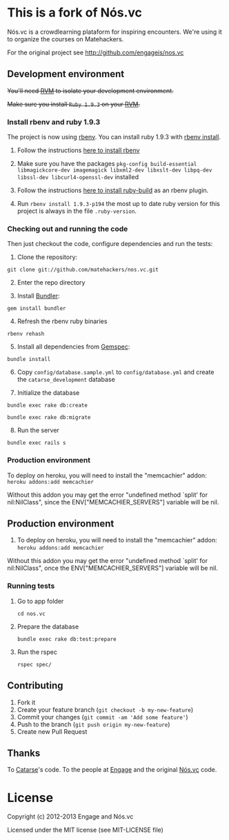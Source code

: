 

# This is a fork of Nós.vc

Nós.vc is a crowdlearning plataform for inspiring encounters. We're using it to organize the courses on
Matehackers.

For the original project see <http://github.com/engageis/nos.vc>

## Development environment

~~You'll need [RVM](https://rvm.io/) to isolate your development environment.~~

~~Make sure you install `Ruby 1.9.3` on your [RVM](https://rvm.io/).~~

### Install rbenv and ruby 1.9.3

The project is now using [rbenv](https://github.com/sstephenson/rbenv). You can install ruby 1.9.3 with [rbenv install](https://github.com/sstephenson/rbenv#installing-ruby-versions).

1. Follow the instructions [here to install rbenv](https://github.com/sstephenson/rbenv#basic-github-checkout)

2. Make sure you have the packages `pkg-config build-essential libmagickcore-dev imagemagick libxml2-dev libxslt-dev libpq-dev libssl-dev libcurl4-openssl-dev` installed

3. Follow the instructions [here to install ruby-build](https://github.com/sstephenson/ruby-build#installing-as-an-rbenv-plugin-recommended) as an rbenv plugin.
4. Run `rbenv install 1.9.3-p194` the most up to date ruby version for this project is always in the file `.ruby-version`. 

### Checking out and running the code

Then just checkout the code, configure dependencies and run the tests:

1. Clone the repository:

 `git clone git://github.com/matehackers/nos.vc.git`

2. Enter the repo directory

3. Install [Bundler](http://gembundler.com/):

 `gem install bundler`

4. Refresh the rbenv ruby binaries

 `rbenv rehash`

5. Install all dependencies from [Gemspec](http://docs.rubygems.org/read/chapter/20):

 `bundle install`

6. Copy `config/database.sample.yml` to `config/database.yml` and create the `catarse_development` database 

7. Initialize the database

  `bundle exec rake db:create`
  
  `bundle exec rake db:migrate`

8. Run the server

  `bundle exec rails s`

### Production environment

To deploy on heroku, you will need to install the "memcachier" addon: `heroku addons:add memcachier`

Without this addon you may get the error "undefined method `split' for nil:NilClass", since the ENV["MEMCACHIER_SERVERS"] variable will be nil.

## Production environment

1. To deploy on heroku, you will need to install the "memcachier" addon:
  `heroku addons:add memcachier`

  Without this addon you may get the error "undefined method `split' for nil:NilClass", once the ENV["MEMCACHIER_SERVERS"] variable will be nil.

### Running tests

1. Go to app folder

	`cd nos.vc`

2. Prepare the database

	`bundle exec rake db:test:prepare`

3. Run the rspec

	`rspec spec/`

## Contributing

1. Fork it
2. Create your feature branch (`git checkout -b my-new-feature`)
3. Commit your changes (`git commit -am 'Add some feature'`)
4. Push to the branch (`git push origin my-new-feature`)
5. Create new Pull Request

## Thanks

To [Catarse](http://github.com/catarse/catarse)'s code. To the people at [Engage](http://engage.is/) and the original [Nós.vc](http://nos.vc/) code.

# License

Copyright (c) 2012-2013 Engage and Nós.vc

Licensed under the MIT license (see MIT-LICENSE file)
